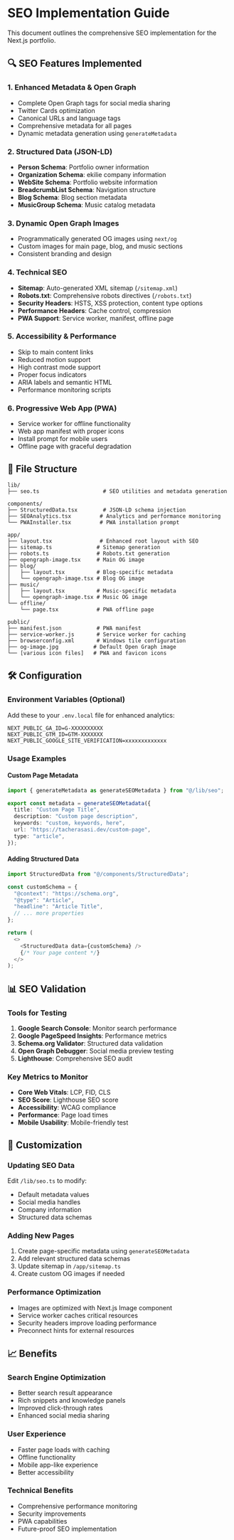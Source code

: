 # SEO Implementation Guide

This document outlines the comprehensive SEO implementation for the Next.js portfolio.

## 🔍 SEO Features Implemented

### 1. **Enhanced Metadata & Open Graph**
- Complete Open Graph tags for social media sharing
- Twitter Cards optimization
- Canonical URLs and language tags
- Comprehensive metadata for all pages
- Dynamic metadata generation using `generateMetadata`

### 2. **Structured Data (JSON-LD)**
- **Person Schema**: Portfolio owner information
- **Organization Schema**: ekilie company information
- **WebSite Schema**: Portfolio website information
- **BreadcrumbList Schema**: Navigation structure
- **Blog Schema**: Blog section metadata
- **MusicGroup Schema**: Music catalog metadata

### 3. **Dynamic Open Graph Images**
- Programmatically generated OG images using `next/og`
- Custom images for main page, blog, and music sections
- Consistent branding and design

### 4. **Technical SEO**
- **Sitemap**: Auto-generated XML sitemap (`/sitemap.xml`)
- **Robots.txt**: Comprehensive robots directives (`/robots.txt`)
- **Security Headers**: HSTS, XSS protection, content type options
- **Performance Headers**: Cache control, compression
- **PWA Support**: Service worker, manifest, offline page

### 5. **Accessibility & Performance**
- Skip to main content links
- Reduced motion support
- High contrast mode support
- Proper focus indicators
- ARIA labels and semantic HTML
- Performance monitoring scripts

### 6. **Progressive Web App (PWA)**
- Service worker for offline functionality
- Web app manifest with proper icons
- Install prompt for mobile users
- Offline page with graceful degradation

## 📁 File Structure

```
lib/
├── seo.ts                    # SEO utilities and metadata generation

components/
├── StructuredData.tsx        # JSON-LD schema injection
├── SEOAnalytics.tsx         # Analytics and performance monitoring
└── PWAInstaller.tsx         # PWA installation prompt

app/
├── layout.tsx               # Enhanced root layout with SEO
├── sitemap.ts              # Sitemap generation
├── robots.ts               # Robots.txt generation
├── opengraph-image.tsx     # Main OG image
├── blog/
│   ├── layout.tsx          # Blog-specific metadata
│   └── opengraph-image.tsx # Blog OG image
├── music/
│   ├── layout.tsx          # Music-specific metadata
│   └── opengraph-image.tsx # Music OG image
└── offline/
    └── page.tsx            # PWA offline page

public/
├── manifest.json           # PWA manifest
├── service-worker.js       # Service worker for caching
├── browserconfig.xml       # Windows tile configuration
├── og-image.jpg           # Default Open Graph image
└── [various icon files]   # PWA and favicon icons
```

## 🛠 Configuration

### Environment Variables (Optional)
Add these to your `.env.local` file for enhanced analytics:

```env
NEXT_PUBLIC_GA_ID=G-XXXXXXXXXX
NEXT_PUBLIC_GTM_ID=GTM-XXXXXXX
NEXT_PUBLIC_GOOGLE_SITE_VERIFICATION=xxxxxxxxxxxxx
```

### Usage Examples

#### Custom Page Metadata
```typescript
import { generateMetadata as generateSEOMetadata } from "@/lib/seo";

export const metadata = generateSEOMetadata({
  title: "Custom Page Title",
  description: "Custom page description",
  keywords: "custom, keywords, here",
  url: "https://tacherasasi.dev/custom-page",
  type: "article",
});
```

#### Adding Structured Data
```typescript
import StructuredData from "@/components/StructuredData";

const customSchema = {
  "@context": "https://schema.org",
  "@type": "Article",
  "headline": "Article Title",
  // ... more properties
};

return (
  <>
    <StructuredData data={customSchema} />
    {/* Your page content */}
  </>
);
```

## 📊 SEO Validation

### Tools for Testing
1. **Google Search Console**: Monitor search performance
2. **Google PageSpeed Insights**: Performance metrics
3. **Schema.org Validator**: Structured data validation
4. **Open Graph Debugger**: Social media preview testing
5. **Lighthouse**: Comprehensive SEO audit

### Key Metrics to Monitor
- **Core Web Vitals**: LCP, FID, CLS
- **SEO Score**: Lighthouse SEO score
- **Accessibility**: WCAG compliance
- **Performance**: Page load times
- **Mobile Usability**: Mobile-friendly test

## 🔧 Customization

### Updating SEO Data
Edit `/lib/seo.ts` to modify:
- Default metadata values
- Social media handles
- Company information
- Structured data schemas

### Adding New Pages
1. Create page-specific metadata using `generateSEOMetadata`
2. Add relevant structured data schemas
3. Update sitemap in `/app/sitemap.ts`
4. Create custom OG images if needed

### Performance Optimization
- Images are optimized with Next.js Image component
- Service worker caches critical resources
- Security headers improve loading performance
- Preconnect hints for external resources

## 📈 Benefits

### Search Engine Optimization
- Better search result appearance
- Rich snippets and knowledge panels
- Improved click-through rates
- Enhanced social media sharing

### User Experience
- Faster page loads with caching
- Offline functionality
- Mobile app-like experience
- Better accessibility

### Technical Benefits
- Comprehensive performance monitoring
- Security improvements
- PWA capabilities
- Future-proof SEO implementation